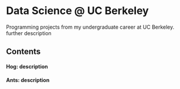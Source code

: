 # Data Science @ UC Berkeley 
Programming projects from my undergraduate career at UC Berkeley. further description

## Contents

#### Hog: description 
#### Ants: description
